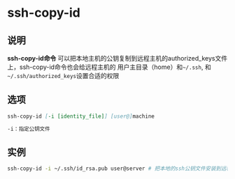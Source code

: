 # **ssh-copy-id**

## 说明

**ssh-copy-id命令** 可以把本地主机的公钥复制到远程主机的authorized_keys文件上，ssh-copy-id命令也会给远程主机的
用户主目录（home）和`~/.ssh`, 和`~/.ssh/authorized_keys`设置合适的权限

## 选项

```markdown
ssh-copy-id [-i [identity_file]] [user@]machine

-i：指定公钥文件
```

## 实例

```bash
ssh-copy-id -i ~/.ssh/id_rsa.pub user@server # 把本地的ssh公钥文件安装到远程主机对应的账户下
```


